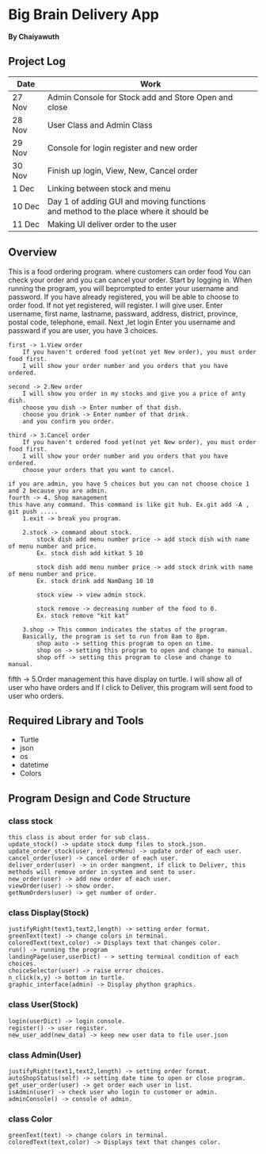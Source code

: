 # Big Brain Delivery App
**By Chaiyawuth**
## Project Log
|Date|Work|
|---|---|
|27 Nov|Admin Console for Stock add and Store Open and close|
|28 Nov|User Class and Admin Class|
|29 Nov|Console for login register and new order|
|30 Nov|Finish up login, View, New, Cancel order|
|1 Dec|Linking between stock and menu|
|10 Dec|Day 1 of adding GUI and moving functions <br> and method to the place where it should be|
|11 Dec|Making UI deliver order to the user|
## Overview
This is a food ordering program.
where customers can order food You can check your order and you can cancel your order.
Start by logging in. When running the program, you will beprompted to enter your username and password.
If you have already registered, you will be able to choose to order food. If not yet registered, will register.
I will give user. Enter username, first name, lastname, passward, address, district, province, postal code, telephone, email.
Next ,let login Enter you username and passward
if you are user, you have 3 choices.

    first -> 1.View order
        If you haven't ordered food yet(not yet New order), you must order food first.
        I will show your order number and you orders that you have ordered.
    
    second -> 2.New order
        I will show you order in my stocks and give you a price of anty dish.
        choose you dish -> Enter number of that dish.
        choose you drink -> Enter number of that drink.
        and you confirm you order.
    
    third -> 3.Cancel order
        If you haven't ordered food yet(not yet New order), you must order food first.
        I will show your order number and you orders that you have ordered.
        choose your orders that you want to cancel.
    
    if you are admin, you have 5 choices but you can not choose choice 1 and 2 because you are admin.
    fourth -> 4. Shop management
    this have any command. This command is like git hub. Ex.git add -A , git push .....
        1.exit -> break you program.

        2.stock -> command about stock.
            stock dish add menu number price -> add stock dish with name of menu number and price.
            Ex. stock dish add kitkat 5 10

            stock dish add menu number price -> add stock drink with name of menu number and price.
            Ex. stock drink add NamDang 10 10

            stock view -> view admin stock.

            stock remove -> decreasing number of the food to 0.
            Ex. stock remove "kit kat"

        3.shop -> This common indicates the status of the program. 
        Basically, the program is set to run from 8am to 8pm.
            shop auto -> setting this program to open on time.
            shop on -> setting this program to open and change to manual.
            shop off -> setting this program to close and change to manual.
        
fifth -> 5.Order management
    this have display on turtle. I will show all of user who have orders and If I click to Deliver, this program will sent food to user who orders.
    
## Required Library and Tools
- Turtle
- json
- os
- datetime
- Colors
## Program Design and Code Structure

### class stock 
    this class is about order for sub class.
    update_stock() -> update stock dump files to stock.json.
    update_order_stock(user, ordersMenu) -> update order of each user.
    cancel_order(user) -> cancel order of each user.
    deliver_order(user) -> in order mangment, if click to Deliver, this methods will remove order in system and sent to user.
    new_order(user) -> add new order of each user.
    viewOrder(user) -> show order.
    getNumOrders(user) -> get number of order.

### class Display(Stock)
    justifyRight(text1,text2,length) -> setting order format.
    greenText(text) -> change colors in terminal.
    coloredText(text,color) -> Displays text that changes color.
    run() -> running the program
    landingPage(user,userDict) - > setting terminal condition of each choices.
    choiceSelector(user) -> raise error choices.
    n_click(x,y) -> bottom in turtle.
    graphic_interface(admin) -> Display phython graphics.

### class User(Stock)
    login(userDict) -> login console.
    register() -> user register.
    new_user_add(new_data) -> keep new user data to file user.json

### class Admin(User)
    justifyRight(text1,text2,length) -> setting order format.
    autoShopStatus(self) -> setting date time to open or close program.
    get_user_order(user) -> get order each user in list.
    isAdmin(user) -> check user who login to customer or admin.
    adminConsole() -> console of admin.

### class Color
    greenText(text) -> change colors in terminal.
    coloredText(text,color) -> Displays text that changes color.
